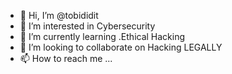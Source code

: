 - 👋 Hi, I’m @tobididit
- 👀 I’m interested in Cybersecurity
- 🌱 I’m currently learning .Ethical Hacking
- 💞️ I’m looking to collaborate on Hacking LEGALLY
- 📫 How to reach me ...

<!---
tobididit/tobididit is a ✨ special ✨ repository because its `README.md` (this file) appears on your GitHub profile.
You can click the Preview link to take a look at your changes.
--->
